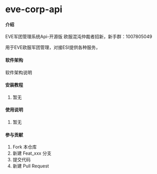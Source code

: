 # eve-corp-api

#### 介绍
EVE军团管理系统Api-开源版
欧服混沌仲裁者招新，新手群：1007805049

用于EVE欧服军团管理，对接ESI提供各种服务，

#### 软件架构
软件架构说明


#### 安装教程

1.  暂无


#### 使用说明

1. 暂无

#### 参与贡献

1.  Fork 本仓库
2.  新建 Feat_xxx 分支
3.  提交代码
4.  新建 Pull Request


